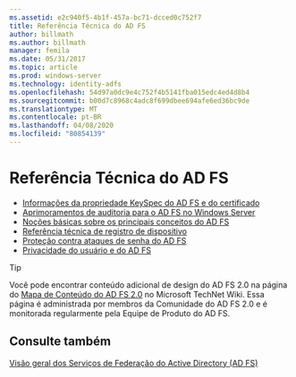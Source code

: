 ```yaml
---
ms.assetid: e2c940f5-4b1f-457a-bc71-dcced0c752f7
title: Referência Técnica do AD FS
author: billmath
ms.author: billmath
manager: femila
ms.date: 05/31/2017
ms.topic: article
ms.prod: windows-server
ms.technology: identity-adfs
ms.openlocfilehash: 54d97a0dc9e4c752f4b5141fba015edc4ed4d8b4
ms.sourcegitcommit: b00d7c8968c4adc8f699dbee694afe6ed36bc9de
ms.translationtype: MT
ms.contentlocale: pt-BR
ms.lasthandoff: 04/08/2020
ms.locfileid: "80854139"
---
```

# <a name="ad-fs-technical-reference"></a>Referência Técnica do AD FS


- [Informações da propriedade KeySpec do AD FS e do certificado](../ad-fs/technical-reference/AD-FS-and-KeySpec-Property.md)
- [Aprimoramentos de auditoria para o AD FS no Windows Server](../ad-fs/technical-reference/auditing-enhancements-to-ad-fs-in-windows-server.md)
-   [Noções básicas sobre os principais conceitos do AD FS](../ad-fs/technical-reference/Understanding-Key-AD-FS-Concepts.md)
-   [Referência técnica de registro de dispositivo](../ad-fs/technical-reference/Device-Registration-Technical-Reference.md)
-   [Proteção contra ataques de senha do AD FS](../ad-fs/technical-reference/ad-fs-password-protection.md)
-   [Privacidade do usuário e do AD FS](../ad-fs/technical-reference/GDPR-and-AD-FS-Compliance.md)

> [!TIP]
> Você pode encontrar conteúdo adicional de design do AD FS 2.0 na página do [Mapa de Conteúdo do AD FS 2.0](https://social.technet.microsoft.com/wiki/contents/articles/2735.ad-fs-2-0-content-map.aspx) no Microsoft TechNet Wiki. Essa página é administrada por membros da Comunidade do AD FS 2.0 e é monitorada regularmente pela Equipe de Produto do AD FS.

## <a name="see-also"></a>Consulte também
[Visão geral dos Serviços de Federação do Active Directory (AD FS)](AD-FS-2016-Overview.md)




